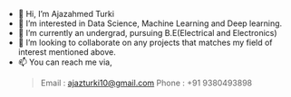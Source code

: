 - 👋 Hi, I’m Ajazahmed Turki
- 👀 I’m interested in Data Science, Machine Learning and Deep learning.
- 🌱 I’m currently an undergrad, pursuing B.E(Electrical and Electronics)
- 💞️ I’m looking to collaborate on any projects that matches my field of interest mentioned above.
- 📫 You can reach me via, 
    > Email : ajazturki10@gmail.com
    > Phone : +91 9380493898

<!---
ajazturki10/ajazturki10 is a ✨ special ✨ repository because its `README.md` (this file) appears on your GitHub profile.
You can click the Preview link to take a look at your changes.
--->
